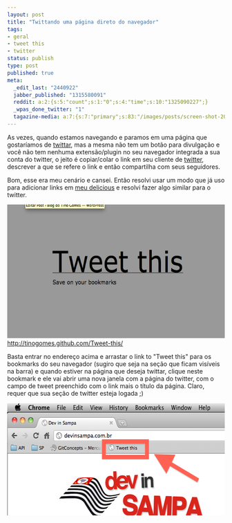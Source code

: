 ```yaml
---
layout: post
title: "Twittando uma página direto do navegador"
tags:
- geral
- tweet this
- twitter
status: publish
type: post
published: true
meta:
  _edit_last: "2440922"
  jabber_published: "1315580091"
  reddit: a:2:{s:5:"count";s:1:"0";s:4:"time";s:10:"1325090227";}
  _wpas_done_twitter: "1"
  tagazine-media: a:7:{s:7:"primary";s:83:"/images/posts/screen-shot-2011-09-09-at-11-43-34.png";s:6:"images";a:2:{s:83:"/images/posts/screen-shot-2011-09-09-at-11-43-34.png";a:6:{s:8:"file_url";s:83:"/images/posts/screen-shot-2011-09-09-at-11-43-34.png";s:5:"width";s:3:"695";s:6:"height";s:3:"365";s:4:"type";s:5:"image";s:4:"area";s:6:"253675";s:9:"file_path";s:0:"";}s:66:"/images/posts/tweet-this-button.png";a:6:{s:8:"file_url";s:66:"/images/posts/tweet-this-button.png";s:5:"width";s:3:"565";s:6:"height";s:3:"260";s:4:"type";s:5:"image";s:4:"area";s:6:"146900";s:9:"file_path";s:0:"";}}s:6:"videos";a:0:{}s:11:"image_count";s:1:"2";s:6:"author";s:7:"2440922";s:7:"blog_id";s:7:"2362964";s:9:"mod_stamp";s:19:"2011-09-09 14:54:50";}
---
```

As vezes, quando estamos navegando e paramos em uma página que gostaríamos de [twittar](http://www.portuguesnarede.com/2010/04/tuitar-x-twittar-o-retorno.html), mas a mesma não tem um botão para divulgação e você não tem nenhuma extensão/plugin no seu navegador integrada a sua conta do twitter, o jeito é copiar/colar o link em seu cliente de [twitter](http://twitter.com), descrever a que se refere o link e então compartilha com seus seguidores.

Bom, esse era meu cenário e cansei. Então resolvi usar um modo que já uso para adicionar links em [meu delicious](http://delicious.com/tinogomes) e resolvi fazer algo similar para o twitter.

<a title="Tweet this" href="http://tinogomes.github.com/Tweet-this/"><img class="size-full wp-image-464" src="/images/posts/screen-shot-2011-09-09-at-11-43-34.png" alt="Tweet this screenshot" width="590" height="309" />http://tinogomes.github.com/Tweet-this/</a>

Basta entrar no endereço acima e arrastar o link to "Tweet this" para os bookmarks do seu navegador (sugiro que seja na seção que ficam visíveis na barra) e quando estiver na página que deseja twittar, clique neste bookmark e ele vai abrir uma nova janela com a página do twitter, com o campo de tweet preenchido com o link mais o título da página. Claro, requer que sua seção de twitter esteja logada ;)

<img class="alignnone size-full wp-image-465" title="tweet-this-button" src="/images/posts/tweet-this-button.png" alt="" width="565" height="260" />

